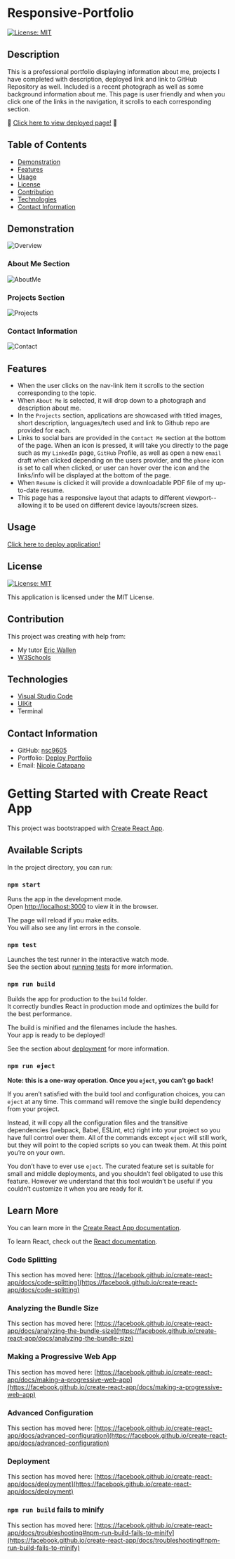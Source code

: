 # Responsive-Portfolio

[![License: MIT](https://img.shields.io/badge/License-MIT-yellow.svg)](https://opensource.org/licenses/MIT)

## Description

This is a professional portfolio displaying information about me, projects I have completed with description, deployed link and link to GitHub Repository as well. Included is a recent photograph as well as some background information about me. This page is user friendly and when you click one of the links in the navigation, it scrolls to each corresponding section.

:round_pushpin: [Click here to view deployed page!](https://nsc9605.github.io/N.Cat_Portfolio) :round_pushpin:

## Table of Contents

- [Demonstration](#demonstration)
- [Features](#features)
- [Usage](#usage)
- [License](#license)
- [Contribution](#contribution)
- [Technologies](#technologies)
- [Contact Information](#contact-information)

## Demonstration

![Overview](src/img/main.png)

### About Me Section
![AboutMe](src/img/about.png)
### Projects Section
![Projects](src/img/projects.png)
### Contact Information
![Contact](src/img/contact.png)


## Features

- When the user clicks on the nav-link item it scrolls to the section corresponding to the topic. 
- When `About Me` is selected, it will drop down to a photograph and description about me.
- In the `Projects` section, applications are showcased with titled images, short description, languages/tech used and link to Github repo are provided for each. 
- Links to social bars are provided in the `Contact Me` section at the bottom of the page. When an icon is pressed, it will take you directly to the page such as my `LinkedIn` page, `GitHub` Profile, as well as open a new `email` draft when clicked depending on the users provider, and the `phone` icon is set to call when clicked, or user can hover over the icon and the links/info will be displayed at the bottom of the page.
- When `Resume` is clicked it will provide a downloadable PDF file of my up-to-date resume.
- This page has a responsive layout that adapts to different viewport--allowing it to be used on different device layouts/screen sizes. 


## Usage

[Click here to deploy application!](https://nsc9605.github.io/Responsive-Portfolio/)


## License

[![License: MIT](https://img.shields.io/badge/License-MIT-yellow.svg)](https://opensource.org/licenses/MIT)

This application is licensed under the MIT License.


## Contribution

This project was creating with help from:

- My tutor [Eric Wallen](https://github.com/ericwallen)
- [W3Schools](https://w3schools.com)


## Technologies

- [Visual Studio Code](https://code.visualstudio.com/)
- [UIKit](https://getuikit.com)
- Terminal

## Contact Information

- GitHub: [nsc9605](https://github.com/nsc9605)
- Portfolio: [Deploy Portfolio](https://nsc9605.github.io/Responsive-Portfolio/)
- Email: [Nicole Catapano](mailto:nsc9605@gmail.com)
# Getting Started with Create React App

This project was bootstrapped with [Create React App](https://github.com/facebook/create-react-app).

## Available Scripts

In the project directory, you can run:

### `npm start`

Runs the app in the development mode.\
Open [http://localhost:3000](http://localhost:3000) to view it in the browser.

The page will reload if you make edits.\
You will also see any lint errors in the console.

### `npm test`

Launches the test runner in the interactive watch mode.\
See the section about [running tests](https://facebook.github.io/create-react-app/docs/running-tests) for more information.

### `npm run build`

Builds the app for production to the `build` folder.\
It correctly bundles React in production mode and optimizes the build for the best performance.

The build is minified and the filenames include the hashes.\
Your app is ready to be deployed!

See the section about [deployment](https://facebook.github.io/create-react-app/docs/deployment) for more information.

### `npm run eject`

**Note: this is a one-way operation. Once you `eject`, you can’t go back!**

If you aren’t satisfied with the build tool and configuration choices, you can `eject` at any time. This command will remove the single build dependency from your project.

Instead, it will copy all the configuration files and the transitive dependencies (webpack, Babel, ESLint, etc) right into your project so you have full control over them. All of the commands except `eject` will still work, but they will point to the copied scripts so you can tweak them. At this point you’re on your own.

You don’t have to ever use `eject`. The curated feature set is suitable for small and middle deployments, and you shouldn’t feel obligated to use this feature. However we understand that this tool wouldn’t be useful if you couldn’t customize it when you are ready for it.

## Learn More

You can learn more in the [Create React App documentation](https://facebook.github.io/create-react-app/docs/getting-started).

To learn React, check out the [React documentation](https://reactjs.org/).

### Code Splitting

This section has moved here: [https://facebook.github.io/create-react-app/docs/code-splitting](https://facebook.github.io/create-react-app/docs/code-splitting)

### Analyzing the Bundle Size

This section has moved here: [https://facebook.github.io/create-react-app/docs/analyzing-the-bundle-size](https://facebook.github.io/create-react-app/docs/analyzing-the-bundle-size)

### Making a Progressive Web App

This section has moved here: [https://facebook.github.io/create-react-app/docs/making-a-progressive-web-app](https://facebook.github.io/create-react-app/docs/making-a-progressive-web-app)

### Advanced Configuration

This section has moved here: [https://facebook.github.io/create-react-app/docs/advanced-configuration](https://facebook.github.io/create-react-app/docs/advanced-configuration)

### Deployment

This section has moved here: [https://facebook.github.io/create-react-app/docs/deployment](https://facebook.github.io/create-react-app/docs/deployment)

### `npm run build` fails to minify

This section has moved here: [https://facebook.github.io/create-react-app/docs/troubleshooting#npm-run-build-fails-to-minify](https://facebook.github.io/create-react-app/docs/troubleshooting#npm-run-build-fails-to-minify)
